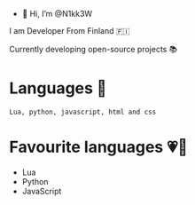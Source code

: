 - 👋 Hi, I’m @N1kk3W

I am Developer From Finland 🇫🇮

Currently developing open-source projects 📚

# Languages 🏴
```Lua, python, javascript, html and css```

# Favourite languages 💗🏴

* Lua
* Python
* JavaScript
